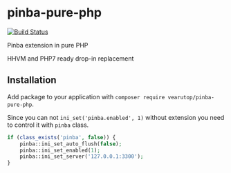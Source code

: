 # pinba-pure-php

[![Build Status](https://travis-ci.org/vearutop/pinba-pure-php.svg?branch=master)](https://travis-ci.org/vearutop/pinba-pure-php)

Pinba extension in pure PHP

HHVM and PHP7 ready drop-in replacement

Installation
------------

Add package to your application with ``composer require vearutop/pinba-pure-php``.

Since you can not ``ini_set('pinba.enabled', 1)`` without extension you need to control it with ``pinba`` class.
```php
if (class_exists('pinba', false)) {
    pinba::ini_set_auto_flush(false);
    pinba::ini_set_enabled(1);
    pinba::ini_set_server('127.0.0.1:3300');
}
```
